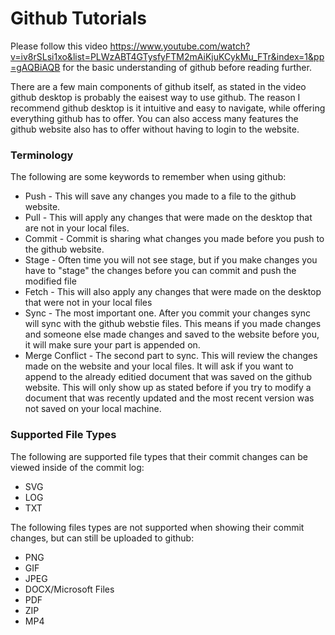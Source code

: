 # Github Tutorials

Please follow this video https://www.youtube.com/watch?v=iv8rSLsi1xo&list=PLWzABT4GTysfyFTM2mAiKjuKCykMu_FTr&index=1&pp=gAQBiAQB for the basic understanding of github before reading further.

There are a few main components of github itself, as stated in the video github desktop is probably the eaisest way to use github. The reason I recommend github desktop is it intuitive and easy to navigate, while offering everything github has to offer. You can also access many features the github website also has to offer without having to login to the website.

### Terminology

The following are some keywords to remember when using github:

- Push - This will save any changes you made to a file to the github website.
- Pull - This will apply any changes that were made on the desktop that are not in your local files.
- Commit - Commit is sharing what changes you made before you push to the github website.
- Stage - Often time you will not see stage, but if you make changes you have to "stage" the changes before you can commit and push the modified file
- Fetch - This will also apply any changes that were made on the desktop that were not in your local files
- Sync - The most important one. After you commit your changes sync will sync with the github webstie files. This means if you made changes and someone else made changes and saved to the website before you, it will make sure your part is appended on.
- Merge Conflict - The second part to sync. This will review the changes made on the website and your local files. It will ask if you want to append to the already editied document that was saved on the github website. This will only show up as stated before if you try to modify a document that was recently updated and the most recent version was not saved on your local machine.

### Supported File Types

The following are supported file types that their commit changes can be viewed inside of the commit log:

- SVG
- LOG
- TXT

The following files types are not supported when showing their commit changes, but can still be uploaded to github:

- PNG
- GIF
- JPEG
- DOCX/Microsoft Files
- PDF
- ZIP
- MP4
